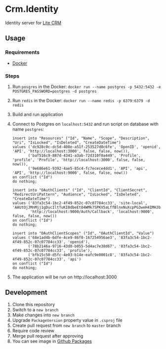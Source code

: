 # Crm.Identity
Identity server for [Lite CRM](https://litecrm.org)

## Usage
### Requirements
- [Docker](https://hub.docker.com/editions/community/docker-ce-desktop-windows)

### Steps
1. Run `posgres` in the Docker: `docker run --name postgres -p 5432:5432 -e POSTGRES_PASSWORD=postgres -d postgres`
2. Run `redis` in the Docker: `docker run --name redis -p 6379:6379 -d redis`
3. Build and run application
4. Connect to Postgres on `localhost:5432` and run script on database with name `postgres`:
    ```
    insert into "Resources" ("Id", "Name", "Scope", "Description", "Uri", "IsLocked", "IsDeleted", "CreateDateTime")
    values ('dc928c0c-dc5d-408e-a51f-253527d0c6fe', 'OpenID', 'openid', 'API', 'http://localhost:3000', false, false, now()),
           ('baf516c9-887d-4341-a3ab-72d310f0a449', 'Profile', 'profile', 'Profile', 'http://localhost:3000', false, false, now()),
           ('9e686e61-9392-4ae5-85c4-fc7ecece4dd1', 'API', 'api', 'API', 'http://localhost:9000', false, false, now())
    on conflict ("Id")
    do nothing;
    
    insert into "OAuthClients" ("Id", "ClientId", "ClientSecret", "RedirectUriPattern", "Audience", "IsLocked", "IsDeleted", "CreateDateTime")
    values ('83fa3c54-1bc2-4f49-852c-07c07784cc33', 'site-local', 'AAUtOjJMnMjj1gDucIltTuKI0dbeEtO4WMk7SPKV5aLffBlnxNuXcpPG3weH4IMHJbdouo1QdIIiski+KWlztz82uMecH1j4OytsS0UCqrGWnyFoalxZ5ZR14F2jjleD1QAvO9lrhjvtJdymrlT/hQW3xGDTdEkYbnDc2DgbHl+v3cY4KbS4CugKE9ut7zkoLcC7qD/gtddejixWpWTi/JYeRt8/ZA/P0hT2OHzNao996ZqFNiFIDIcK78hKk6mJ3EKNtRxQtHlZqSjRk+S2MDkRxHDCW4pyEznMRqsnjhUSiRk/OdCOPj6lPlikIiTmhK3cIsG3LAub+UFpT57wfQ==',
            'http://localhost:9000/Auth/Callback', 'localhost:9000', false, false, now())
    on conflict ("Id")
    do nothing;
    
    insert into "OAuthClientScopes" ("Id", "OAuthClientId", "Value")
    values ('68e1ad4b-6dfe-4ce9-86f0-167254956ae3', '83fa3c54-1bc2-4f49-852c-07c07784cc33', 'openid'),
           ('78b2146a-9716-43d0-b055-5d4ac7e38d67', '83fa3c54-1bc2-4f49-852c-07c07784cc33', 'profile'),
           ('bfb15c50-d5fc-4e03-b14e-eafc9e0001c8', '83fa3c54-1bc2-4f49-852c-07c07784cc33', 'api')
    on conflict ("Id")
    do nothing;
    ```

5. The application will be run on http://localhost:3000

## Development
1. Clone this repository
2. Switch to a `new branch`
3. Make changes into `new branch`
4. Upgrade `PackageVersion` property value in `.csproj` file
5. Create pull request from `new branch` to `master` branch
6. Require code review
7. Merge pull request after approving
8. You can see image in [Github Packages](https://github.com/ajupov/Crm.Identity/packages)
